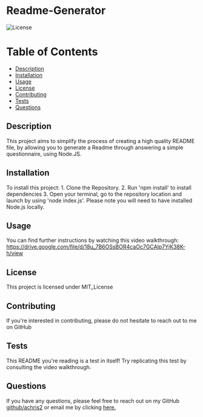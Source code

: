 
  # Readme-Generator
  ![License](https://img.shields.io/badge/license-MIT_License-blue.svg)

  # Table of Contents 
  * [Description](#description)
  * [Installation](#installation)
  * [Usage](#usage)
  * [License](#license)
  * [Contributing](#contributing)
  * [Tests](#tests)
  * [Questions](#questions)

  ## Description 
  This project aims to simplify the process of creating a high quality README file, by allowing you to generate a Readme through  answering a simple questionnaire, using Node.JS.

  ## Installation
  To install this project: 1. Clone the Repository. 2. Run 'npm install' to install dependencies 3. Open your terminal, go to the repository location and launch by using 'node index.js'. Please note you will need to have installed Node.js locally.

  ## Usage
  You can find further instructions by watching this video walkthrough: https://drive.google.com/file/d/18u_7B6OSsBOR4caOc7GCAlp7YjK38K-h/view

  ## License
  This project is licensed under MIT_License

  ## Contributing
  If you're interested in contributing, please do not hesitate to reach out to me on GitHub

  ## Tests
  This README you're reading is a test in itself! Try replicating this test by consulting the video walkthrough. 

  ## Questions
  If you have any questions, please feel free to reach out on my GitHub [github/achris2](https://github.com/achris2) or email me by clicking [here.](mailto:hi@alexchristakou.com)

